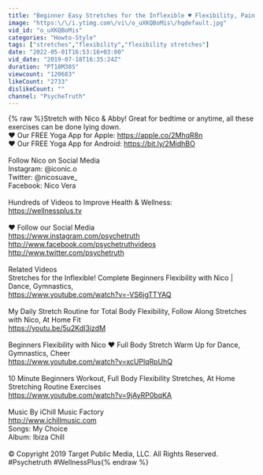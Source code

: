 ```yaml
---
title: "Beginner Easy Stretches for the Inflexible ♥ Flexibility, Pain Relief, Daily Stretch Routine"
image: "https:\/\/i.ytimg.com\/vi\/o_uXKQBoMis\/hqdefault.jpg"
vid_id: "o_uXKQBoMis"
categories: "Howto-Style"
tags: ["stretches","flexibility","flexibility stretches"]
date: "2022-05-01T16:53:16+03:00"
vid_date: "2019-07-18T16:35:24Z"
duration: "PT18M38S"
viewcount: "120683"
likeCount: "2733"
dislikeCount: ""
channel: "PsycheTruth"
---
```

{% raw %}Stretch with Nico &amp; Abby! Great for bedtime or anytime, all these exercises can be done lying down.<br />♥ Our FREE Yoga App for Apple: <a rel="nofollow" target="blank" href="https://apple.co/2MhqR8n">https://apple.co/2MhqR8n</a><br />♥ Our FREE Yoga App for Android: <a rel="nofollow" target="blank" href="https://bit.ly/2MidhBO">https://bit.ly/2MidhBO</a><br /><br />Follow Nico on Social Media <br />Instagram: @iconic.o<br />Twitter: @nicosuave_<br />Facebook: Nico Vera<br /><br />Hundreds of Videos to Improve Health &amp; Wellness:<br /><a rel="nofollow" target="blank" href="https://wellnessplus.tv">https://wellnessplus.tv</a><br /><br />♥ Follow our Social Media<br /><a rel="nofollow" target="blank" href="https://www.instagram.com/psychetruth">https://www.instagram.com/psychetruth</a><br /><a rel="nofollow" target="blank" href="http://www.facebook.com/psychetruthvideos">http://www.facebook.com/psychetruthvideos</a><br /><a rel="nofollow" target="blank" href="http://www.twitter.com/psychetruth">http://www.twitter.com/psychetruth</a><br /><br />Related Videos <br />Stretches for the Inflexible! Complete Beginners Flexibility with Nico | Dance, Gymnastics,<br /><a rel="nofollow" target="blank" href="https://www.youtube.com/watch?v=-VS6jgTTYAQ">https://www.youtube.com/watch?v=-VS6jgTTYAQ</a><br /><br />My Daily Stretch Routine for Total Body Flexibility, Follow Along Stretches with Nico, At Home Fit<br /><a rel="nofollow" target="blank" href="https://youtu.be/5u2KdI3izdM">https://youtu.be/5u2KdI3izdM</a><br /><br />Beginners Flexibility with Nico ♥ Full Body Stretch Warm Up for Dance, Gymnastics, Cheer<br /><a rel="nofollow" target="blank" href="https://www.youtube.com/watch?v=xcUPlqRpUhQ">https://www.youtube.com/watch?v=xcUPlqRpUhQ</a><br /><br />10 Minute Beginners Workout, Full Body Flexibility Stretches, At Home Stretching Routine Exercises <br /><a rel="nofollow" target="blank" href="https://www.youtube.com/watch?v=9jAyRP0bqKA">https://www.youtube.com/watch?v=9jAyRP0bqKA</a><br /><br />Music By iChill Music Factory<br /><a rel="nofollow" target="blank" href="http://www.ichillmusic.com">http://www.ichillmusic.com</a> <br />Songs: My Choice<br />Album: Ibiza Chill<br /><br />© Copyright 2019 Target Public Media, LLC. All Rights Reserved. #Psychetruth #WellnessPlus{% endraw %}
